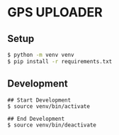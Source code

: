 # GPS UPLOADER

## Setup

```bash
$ python -m venv venv
$ pip install -r requirements.txt
```

## Development

```bath
## Start Development
$ source venv/bin/activate

## End Development
$ source venv/bin/deactivate
```